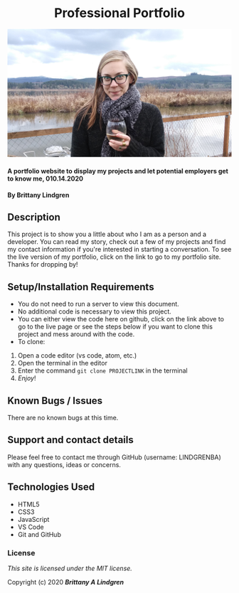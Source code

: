 <h1 style="text-align: center;">Professional Portfolio</h1>

![an image of me](images/me.jpg)

#### A portfolio website to display my projects and let potential employers get to know me, 010.14.2020

#### By Brittany Lindgren

## Description

This project is to show you a little about who I am as a person and a developer. You can read my story, check out a few of my projects and find my contact information if you're interested in starting a conversation. To see the live version of my portfolio, click on the link to go to my portfolio site. Thanks for dropping by!

## Setup/Installation Requirements

* You do not need to run a server to view this document.
* No additional code is necessary to view this project.
* You can either view the code here on github, click on the link above to go to the live page or see the steps below if you want to clone this project and mess around with the code.
* To clone: 
1. Open a code editor (vs code, atom, etc.)
2. Open the terminal in the editor
3. Enter the command `git clone PROJECTLINK` in the terminal
4. _Enjoy_!

## Known Bugs / Issues

There are no known bugs at this time. 

## Support and contact details

Please feel free to contact me through GitHub (username: LINDGRENBA) with any questions, ideas or concerns.

## Technologies Used

* HTML5
* CSS3
* JavaScript
* VS Code
* Git and GitHub

### License

*This site is licensed under the MIT license.*

Copyright (c) 2020 **_Brittany A Lindgren_**